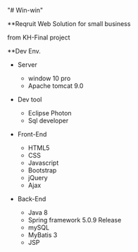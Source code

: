 "# Win-win" 

**Reqruit Web Solution for small business

from KH-Final project

**Dev Env.

- Server
   - window 10 pro
   - Apache tomcat 9.0

- Dev tool
   - Eclipse Photon
   - Sql developer

- Front-End
   - HTML5
   - CSS
   - Javascript
   - Bootstrap
   - jQuery
   - Ajax

- Back-End
   - Java 8
   - Spring framework 5.0.9 Release
   - mySQL 
   - MyBatis 3
   - JSP
